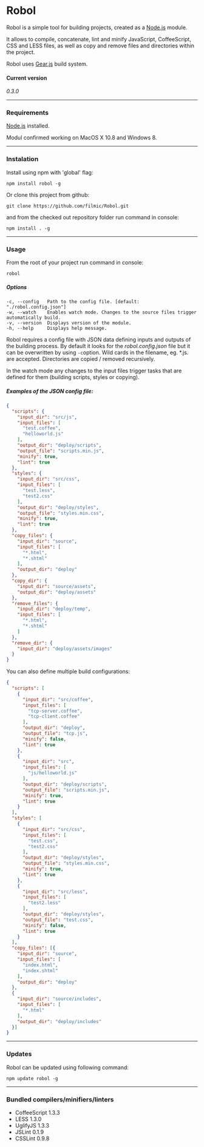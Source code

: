 # Robol
Robol is a simple tool for building projects, created as a [Node.js](http://nodejs.org) module.

It allows to compile, concatenate, lint and minify JavaScript, CoffeeScript, CSS and LESS files, as well as copy and remove files and directories within the project.

Robol uses [Gear.js](http://gearjs.org/) build system.


#### Current version
*0.3.0*


---
### Requirements

[Node.js](http://nodejs.org) installed.

Modul confirmed working on MacOS X 10.8 and Windows 8.

---
### Instalation
Install using npm with 'global' flag:

	npm install robol -g

Or clone this project from github:

	git clone https://github.com/filmic/Robol.git

and from the checked out repository folder run command in console:

	npm install . -g

---
### Usage

From the root of your project run command in console:

	robol

##### Options

	-c, --config   Path to the config file. [default: "./robol.config.json"]
	-w, --watch    Enables watch mode. Changes to the source files trigger automatically build.
	-v, --version  Displays version of the module.
	-h, --help     Displays help message.

Robol requires a config file with JSON data defining inputs and outputs of the building process. By default it looks for the _robol.config.json_ file but it can be overwritten by using `-c`option.
Wild cards in the filename, eg. *.js. are accepted.
Directories are copied / removed recursively.

In the watch mode any changes to the input files trigger tasks that are defined for them (building scripts, styles or copying).

##### Examples of the JSON config file:

```json
{
  "scripts": {
    "input_dir": "src/js",
    "input_files": [
      "test.coffee",
      "helloworld.js"
    ],
    "output_dir": "deploy/scripts",
    "output_file": "scripts.min.js",
    "minify": true,
    "lint": true
  },
  "styles": {
    "input_dir": "src/css",
    "input_files": [
      "test.less",
      "test2.css"
    ],
    "output_dir": "deploy/styles",
    "output_file": "styles.min.css",
    "minify": true,
    "lint": true
  },
  "copy_files": {
    "input_dir": "source",
    "input_files": [
      "*.html",
      "*.shtml"
    ],
    "output_dir": "deploy"
  },
  "copy_dir": {
    "input_dir": "source/assets",
    "output_dir": "deploy/assets"
  },
  "remove_files": {
    "input_dir": "deploy/temp",
    "input_files": [
      "*.html",
      "*.shtml"
    ]
  },
  "remove_dir": {
    "input_dir": "deploy/assets/images"
  }
}
```

You can also define multiple build configurations:

```json
{
  "scripts": [
    {
      "input_dir": "src/coffee",
      "input_files": [
        "tcp-server.coffee",
        "tcp-client.coffee"
      ],
      "output_dir": "deploy",
      "output_file": "tcp.js",
      "minify": false,
      "lint": true
    },
    {
      "input_dir": "src",
      "input_files": [
        "js/helloworld.js"
      ],
      "output_dir": "deploy/scripts",
      "output_file": "scripts.min.js",
      "minify": true,
      "lint": true
    }
  ],
  "styles": [
    {
      "input_dir": "src/css",
      "input_files": [
        "test.css",
        "test2.css"
      ],
      "output_dir": "deploy/styles",
      "output_file": "styles.min.css",
      "minify": true,
      "lint": true
    },
    {
      "input_dir": "src/less",
      "input_files": [
        "test2.less"
      ],
      "output_dir": "deploy/styles",
      "output_file": "test.css",
      "minify": false,
      "lint": true
    }
  ],
  "copy_files": [{
    "input_dir": "source",
    "input_files": [
      "index.html",
      "index.shtml"
    ],
    "output_dir": "deploy"
  },
  {
    "input_dir": "source/includes",
    "input_files": [
      "*.html"
    ],
    "output_dir": "deploy/includes"
  }]
}
```

---
### Updates
Robol can be updated using following command:

	npm update robol -g


---
### Bundled compilers/minifiers/linters
* CoffeeScript 1.3.3
* LESS 1.3.0
* UglifyJS 1.3.3
* JSLint 0.1.9
* CSSLint 0.9.8